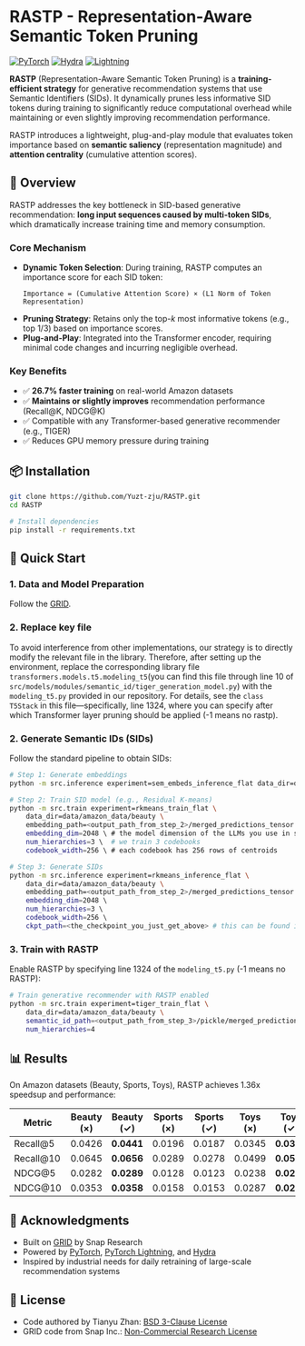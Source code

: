 # RASTP - Representation-Aware Semantic Token Pruning

[![PyTorch](https://img.shields.io/badge/pytorch-2.0%2B-red)](https://pytorch.org/)
[![Hydra](https://img.shields.io/badge/config-hydra-89b8cd)](https://hydra.cc/)
[![Lightning](https://img.shields.io/badge/pytorch-lightning-792ee5)](https://lightning.ai/)

**RASTP** (Representation-Aware Semantic Token Pruning) is a **training-efficient strategy** for generative recommendation systems that use Semantic Identifiers (SIDs). It dynamically prunes less informative SID tokens during training to significantly reduce computational overhead while maintaining or even slightly improving recommendation performance.

RASTP introduces a lightweight, plug-and-play module that evaluates token importance based on **semantic saliency** (representation magnitude) and **attention centrality** (cumulative attention scores).

## 🚀 Overview

RASTP addresses the key bottleneck in SID-based generative recommendation: **long input sequences caused by multi-token SIDs**, which dramatically increase training time and memory consumption.

### Core Mechanism

- **Dynamic Token Selection**: During training, RASTP computes an importance score for each SID token:
  ```
  Importance = (Cumulative Attention Score) × (L1 Norm of Token Representation)
  ```
- **Pruning Strategy**: Retains only the top-*k* most informative tokens (e.g., top 1/3) based on importance scores.
- **Plug-and-Play**: Integrated into the Transformer encoder, requiring minimal code changes and incurring negligible overhead.

### Key Benefits

- ✅ **26.7% faster training** on real-world Amazon datasets
- ✅ **Maintains or slightly improves** recommendation performance (Recall@K, NDCG@K)
- ✅ Compatible with any Transformer-based generative recommender (e.g., TIGER)
- ✅ Reduces GPU memory pressure during training

## 📦 Installation

```bash
git clone https://github.com/Yuzt-zju/RASTP.git
cd RASTP

# Install dependencies
pip install -r requirements.txt
```

## 🎯 Quick Start
### 1. Data and Model Preparation

Follow the [GRID](https://github.com/snap-research/GRID).

### 2. Replace key file

To avoid interference from other implementations, our strategy is to directly modify the relevant file in the library. Therefore, after setting up the environment, replace the corresponding library file `transformers.models.t5.modeling_t5`(you can find this file through line 10 of `src/models/modules/semantic_id/tiger_generation_model.py`) with the `modeling_t5.py` provided in our repository. For details, see the `class T5Stack` in this file—specifically, line 1324, where you can specify after which Transformer layer pruning should be applied (-1 means no rastp). 

### 2. Generate Semantic IDs (SIDs)

Follow the standard pipeline to obtain SIDs:

```bash
# Step 1: Generate embeddings
python -m src.inference experiment=sem_embeds_inference_flat data_dir=data/amazon_data/beauty # avaiable data includes 'beauty', 'sports', and 'toys'

# Step 2: Train SID model (e.g., Residual K-means)
python -m src.train experiment=rkmeans_train_flat \
    data_dir=data/amazon_data/beauty \
    embedding_path=<output_path_from_step_2>/merged_predictions_tensor.pt \ # this can be found in the log dirs in step2
    embedding_dim=2048 \ # the model dimension of the LLMs you use in step 2. 2048 for flan-t5-xl as used in this example.
    num_hierarchies=3 \  # we train 3 codebooks
    codebook_width=256 \ # each codebook has 256 rows of centroids  

# Step 3: Generate SIDs
python -m src.inference experiment=rkmeans_inference_flat \
    data_dir=data/amazon_data/beauty \
    embedding_path=<output_path_from_step_2>/merged_predictions_tensor.pt \ 
    embedding_dim=2048 \ 
    num_hierarchies=3 \  
    codebook_width=256 \ 
    ckpt_path=<the_checkpoint_you_just_get_above> # this can be found in the log dir for training SIDs
```

### 3. Train with RASTP

Enable RASTP by specifying line 1324 of the `modeling_t5.py` (-1 means no RASTP):

```bash
# Train generative recommender with RASTP enabled
python -m src.train experiment=tiger_train_flat \
    data_dir=data/amazon_data/beauty \ 
    semantic_id_path=<output_path_from_step_3>/pickle/merged_predictions_tensor.pt \
    num_hierarchies=4 
```

## 📊 Results

On Amazon datasets (Beauty, Sports, Toys), RASTP achieves 1.36x speedsup and performance:

| Metric     | Beauty (×) | Beauty (✓) | Sports (×) | Sports (✓) | Toys (×) | Toys (✓) |
|------------|------------|------------|------------|------------|----------|----------|
| Recall@5   | 0.0426     | **0.0441** | 0.0196     | 0.0187     | 0.0345   | **0.0351**|
| Recall@10  | 0.0645     | **0.0656** | 0.0289     | 0.0278     | 0.0499   | **0.0504**|
| NDCG@5     | 0.0282     | **0.0289** | 0.0128     | 0.0123     | 0.0238   | **0.0240**|
| NDCG@10    | 0.0353     | **0.0358** | 0.0158     | 0.0153     | 0.0287   | **0.0289**|
## 🤝 Acknowledgments

- Built on [GRID](https://github.com/snap-research/GRID) by Snap Research
- Powered by [PyTorch](https://pytorch.org/), [PyTorch Lightning](https://lightning.ai/), and [Hydra](https://hydra.cc/)
- Inspired by industrial needs for daily retraining of large-scale recommendation systems

## 🔐 License
- Code authored by Tianyu Zhan: [BSD 3-Clause License](./LICENSE.md)
- GRID code from Snap Inc.: [Non-Commercial Research License](./LICENSE_grid.md)
